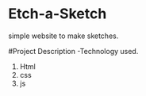 # Etch-a-Sketch
simple website to make sketches.

#Project Description
-Technology used.
1. Html
2. css
3. js


